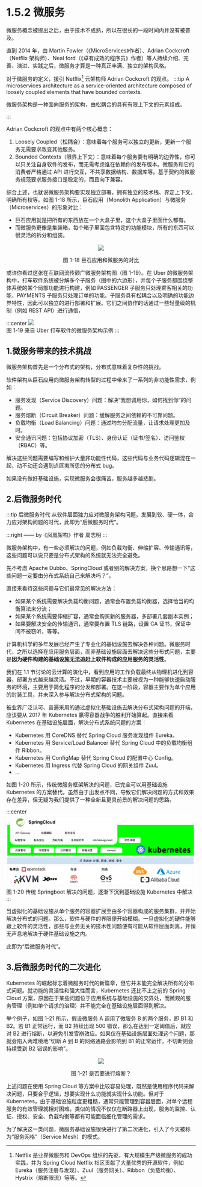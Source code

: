 # 1.5.2 微服务

微服务概念被提出之后，由于技术不成熟，所以在很长的一段时间内并没有被普及。

直到 2014 年，由 Martin Fowler（《MicroServices》作者）、Adrian Cockcroft（Netflix 架构师）、Neal ford（《卓有成效的程序员》作者）等人持续介绍、完善、演进、实践之后，微服务才算是一种真正丰满、独立的架构风格。

对于微服务的定义，援引 Netflix[^1] 云架构师 Adrian Cockcroft 的观点。
:::tip <i></i>
A microservices architecture as a service‑oriented architecture composed of loosely coupled elements that have bounded contexts.

微服务架构是一种面向服务的架构，由松耦合的具有有限上下文的元素组成。

:::

Adrian Cockcroft 的观点中有两个核心概念：
1. Loosely Coupled（松耦合）：意味着每个服务可以独立的更新，更新一个服务无需要求改变其他服务。
2. Bounded Contexts（限界上下文）：意味着每个服务要有明确的边界性，你可以只关注自身软件的发布，而无需考虑谁在依赖你的发布版本。微服务和它的消费者严格通过 API 进行交互，不共享数据结构、数据库等。基于契约的微服务规范要求服务接口是稳定的，而且向下兼容。

综合上述，也就说微服务架构要实现独立部署，拥有独立的技术栈、界定上下文，明确所有权等。如图 1-18 所示，巨石应用（Monolith Application）与微服务（Microservices）的形象对比：
- 巨石应用就是把所有的东西放在一个大盒子里，这个大盒子里面什么都有。
- 而微服务更像是集装箱，每个箱子里面包含特定的功能模块，所有的东西可以很灵活的拆分和组装。

<div  align="center">
	<img src="../assets/Monolith-vs-MicroService.png" width = "480"  align=center />
	<p>图 1-18 巨石应用和微服务的对比</p>
</div>

或许你看过这张在互联网流传颇广微服务架构图（图 1-19）。在 Uber 的微服务架构中，打车软件系统被分解多个子服务（图中的六边形），并每个子服务都围绕整体系统的某个局部功能进行构建，例如 PASSENGER 子服务只处理乘客相关的功能，PAYMENTS 子服务只处理订单的功能。子服务具有松耦合以及明确的功能边界特性，因此可以独立的进行部署和扩展。它们之间协作的话通过一些轻量级的机制（例如 REST API）进行通信，

:::center
  ![](../assets/micro-service-1.png)<br/>
  图 1-19 来自 Uber 打车软件的微服务架构示例
:::

## 1.微服务带来的技术挑战

微服务架构首先是一个分布式的架构，分布式意味着复杂性的挑战。

软件架构从巨石应用向微服务架构转型的过程中带来了一系列的非功能性需求，例如：

- 服务发现（Service Discovery）问题：解决“我想调用你，如何找到你”的问题。
- 服务熔断（Circuit Breaker）问题：缓解服务之间依赖的不可靠问题。
- 负载均衡（Load Balancing）问题：通过均匀分配流量，让请求处理更加及时。
- 安全通讯问题：包括协议加密（TLS）、身份认证（证书/签名）、访问鉴权（RBAC）等。

解决这些问题需要编写和维护⼤量非功能性代码，这些代码与业务代码逻辑混在一起，动不动还会遇到点匪夷所思的分布式 bug。

如果没有做好基础设施，实现微服务会很痛苦，服务越多越悲剧。

## 2.后微服务时代

:::tip 后微服务时代
从软件层面独力应对微服务架构问题，发展到软、硬一体，合力应对架构问题的时代，此即为“后微服务时代”。

:::right
——  by《凤凰架构》作者 周志明
:::

微服务架构中，有一些必须解决的问题，例如负载均衡、伸缩扩容、传输通讯等，这些问题可以说只要是分布式架构的系统就无法完全避免。

先不考虑 Apache Dubbo、SpringCloud 或者别的解决方案，换个思路想一下“这些问题一定要由分布式系统自己来解决吗？”。

直接来看待这些问题与它们最常见的解决方法：

- 如果某个系统需要解决负载均衡问题，通常会布置负载均衡器，选择恰当的均衡算法来分流；
- 如果某个系统需要伸缩扩容，通常会购买新的服务器，多部署几套副本实例；
- 如果要解决安全的传输通讯，通常要布置 TLS 链路，设置 CA 证书，保证中间不被窃听，等等。

计算机科学的多年发展已经产生了专业化的基础设施去解决各种问题。微服务时代，之所以选择在应用服务层面，而非基础设施层面去解决这些分布式问题，主要是**因为硬件构建的基础设施无法追赶上软件构成的应用服务的灵活性**。

我们在 1.1 节讨论的云计算的演化中，看到应用的工作负载最终从物理机进化到容器，部署方式越来越灵活。不过，早期的容器技术主要被视为一种能够快速启动服务的环境，主要用于简化程序的分发和部署。在这一阶段，容器主要作为单个应用的封装工具，并未深入参与解决分布式架构的问题。

被业界广泛认可、普遍采用的通过虚拟化基础设施去解决分布式架构问题的开端，应该要从 2017 年 Kubernetes 赢得容器战争的胜利开始算起。直接来看 Kubernetes 在基础设施层面，解决分布式系统问题的方案：
- Kubernetes 用 CoreDNS 替代 Spring Cloud 服务发现组件 Eureka。
- Kubernetes 用 Service/Load Balancer 替代 Spring Cloud 中的负载均衡组件 Ribbon。
- Kubernetes 用 ConfigMap 替代 Spring Cloud 的配置中心 Config。
- Kubernetes 用 Ingress 代替 Spring Cloud 的网关组件 Zuul。
- ...

如图 1-20 所示，传统微服务框架解决的问题，已完全可以用基础设施 Kubernetes 的方案替代。虽然由于出发点不同，导致它们解决问题的方式和效果存在差异，但无疑为我们提供了一种全新且更具前景的解决问题的思路。

:::center
  ![](../assets/hybrid-cloud.svg)<br/>
  图 1-20 传统 Springboot 解决的问题，逐渐下沉到基础设施 Kubernetes 中解决
:::

当虚拟化的基础设施从单个服务的容器扩展至由多个容器构成的服务集群，并开始解决分布式的问题。那么，软件与硬件的界限便开始模糊。一旦虚拟化的硬件能够跟上软件的灵活性，那些与业务无关的技术性问题便有可能从软件层面剥离，并悄无声息地解决于硬件基础设施之内。

此即为“后微服务时代”。

## 3.后微服务时代的二次进化

Kubernetes 的崛起标志着微服务时代的新篇章，但它并未能完全解决所有的分布式问题。就功能的灵活性和强大性而言，Kubernetes 还比不上之前的 Spring Cloud 方案，原因在于某些问题位于应用系统与基础设施的交界处，而微观的服务管理（例如单个请求的治理）并不能完全在基础设施层面得到解决。

举个例子，如图 1-21 所示，假设微服务 A 调用了微服务 B 的两个服务，即 B1 和 B2。若 B1 正常运行，而 B2 持续出现 500 错误，那么在达到一定阈值后，就应对 B2 进行熔断，以避免引发雪崩效应。如果仅在基础设施层面处理这个问题，那就会陷入两难境地“切断 A 到 B 的网络通路会影响到 B1 的正常运作，不切断则会持续受到 B2 错误的影响”。

<div  align="center">
	<img src="../assets/micro-service-2.png" width = "400"  align=center />
	<p>图 1-21 是否要进行熔断？</p>
</div>

上述问题在使用 Spring Cloud 等方案中比较容易处理，既然是使用程序代码来解决问题，只要合乎逻辑，想要实现什么功能就实现什么功能。但对于 Kubernetes，由于基础设施粒度更粗糙，通常只能管理到容器层面，对单个远程服务的有效管理就相对困难。类似的情况不仅仅在断路器上出现，服务的监控、认证、授权、安全、负载均衡等都有可能面临细化管理的需求。

为了解决这一类问题，微服务基础设施很快进行了第二次进化，引入了今天被称为“服务网格”（Service Mesh）的模式。

[^1]: Netflix 是业界微服务和 DevOps 组织的先驱，有大规模生产级微服务的成功实践，并为 Spring Cloud Netflix 社区贡献了大量优秀的开源软件，例如 Eureka（服务注册与发现）、Zuul（服务网关）、Ribbon（负载均衡）、Hystrix（熔断限流）等等。
[^2]: 参见 https://icyfenix.cn/architecture/architect-history/post-microservices.html

